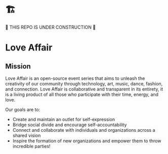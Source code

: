 # 🏗️
🚧 THIS REPO IS UNDER CONSTRUCTION 🚧

# Love Affair

## Mission 

Love Affair is an open-source event series that aims to unleash the
creativity of our community through technology, art, music, dance, fashion, and
connection. Love Affair is collaborative and transparent in its entirety, it is
a living product of all those who participate with their time, energy, and love.

Our goals are to: 
 - Create and maintain an outlet for self-expression
 - Bridge social divide and encourage self-accountability
 - Connect and collaborate with individuals and organizations across a
   shared vision
 - Inspire the formation of new organizations and empower them to throw 
   incredible parties! 
